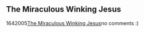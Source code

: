 <article><h2>The Miraculous Winking Jesus</h2><time><span class="day">16</span><span class="month">4</span><span class="year">2005</span></time><a href="http://www.winkingjesus.com/">The Miraculous Winking Jesus</a>no comments :)</article>